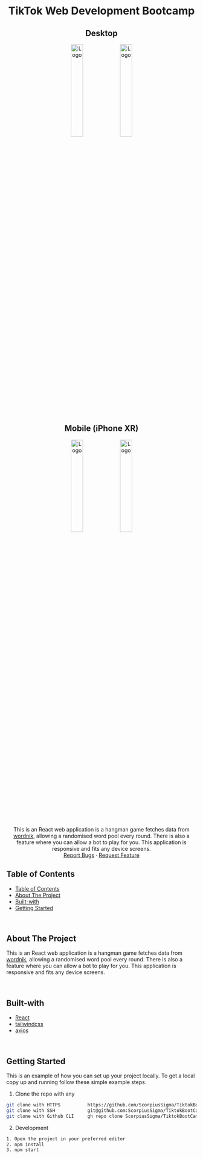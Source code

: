 <!-- PROJECT LOGO -->
<br />
<div>
  <div align="center">
    <h1 style="font-weight: bold">TikTok Web Development Bootcamp</h1>
      <div>
        <h2>Desktop</h2>
        <img src="ss/png" alt="Logo" style="width: 25%" />
        <img src="ss2/2.png" alt="Logo" style="width: 25%" />
      </div>
      <div>
        <h2>Mobile (iPhone XR)</h2>
        <img src="ssmobile.png" alt="Logo" style="width: 25%" />
        <img src="ssmobile2.png" alt="Logo" style="width: 25%" />
      </div>
    <br />
    <br />
    <p align="center">
        This is an React web application is a hangman game fetches data from <a href="https://wordnik.com/">wordnik</a>, allowing a randomised word pool every round. There is also a feature where you can allow a bot to play for you. This application is responsive and fits any device screens.
        <br />
        <a href="https://github.com/ScorpiusSigma/TiktokBootCamp2022/issues">Report Bugs</a>
        ·
        <a href="https://github.com/ScorpiusSigma/TiktokBootCamp2022/issues">Request Feature</a>
    </p>

  </div>
</div>

<!-- TABLE OF CONTENTS -->

## Table of Contents

- [Table of Contents](#table-of-contents)
- [About The Project](#about-the-project)
- [Built-with](#built-with)
- [Getting Started](#getting-started)

<br />

<!-- ABOUT THE PROJECT -->

## About The Project

This is an React web application is a hangman game fetches data from <a href="https://wordnik.com/">wordnik</a>, allowing a randomised word pool every round. There is also a feature where you can allow a bot to play for you. This application is responsive and fits any device screens.

<br />

## Built-with

- [React](https://reactjs.org/)
- [tailwindcss](https://tailwindcss.com/)
- [axios](https://axios-http.com/)

<br />

<!-- GETTING STARTED -->

## Getting Started

This is an example of how you can set up your project locally. To get a local copy up and running follow these simple example steps.

1. Clone the repo with any

```sh
git clone with HTTPS          https://github.com/ScorpiusSigma/TiktokBootCamp2022.git
git clone with SSH            git@github.com:ScorpiusSigma/TiktokBootCamp2022.git
git clone with Github CLI     gh repo clone ScorpiusSigma/TiktokBootCamp2022
```

2. Development

```sh
1. Open the project in your preferred editor
2. npm install
3. npm start
```
